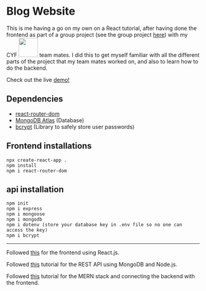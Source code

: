 # Blog Website

This is me having a go on my own on a React tutorial, after having done the frontend as part of a group project (see the group project [here](https://github.com/Zobeir-Rigi/blog-team-work)) with my CYF <img src="https://codeyourfuture.io/wp-content/uploads/2019/03/cyf_brand.png" width="50"/> team mates. I did this to get myself familiar with all the different parts of the project that my team mates worked on, and also to learn how to do the backend. 

Check out the live [demo!](https://zt-blog-website.netlify.app/) 

## Dependencies

- [react-router-dom](https://www.npmjs.com/package/react-router-dom)
- [MongoDB Atlas](https://www.mongodb.com/atlas/database) (Database)
- [bcrypt](https://www.npmjs.com/package/bcrypt?activeTab=readme) (Library to safely store user passwords)

## Frontend installations
```
npx create-react-app . 
npm install
npm i react-router-dom
```

## api installation
```
npm init
npm i express
npm i mongoose
npm i mongodb
npm i dotenv (store your database key in .env file so no one can access the key)
npm i bcrypt
```

---
Followed [this](https://www.youtube.com/watch?v=tlTdbc5byAs&t=2057s) for the frontend using React.js.

Followed [this](https://www.youtube.com/watch?v=OML9f6LXUUs&list=RDCMUCOxWrX5MIdXIeRNaXC3sqIg&index=3) tutorial for the REST API using MongoDB and Node.js.

Followed [this](https://www.youtube.com/watch?v=LelifxOrzvw&list=RDCMUCOxWrX5MIdXIeRNaXC3sqIg&index=2) tutorial for the MERN stack and connecting the backend with the frontend.
